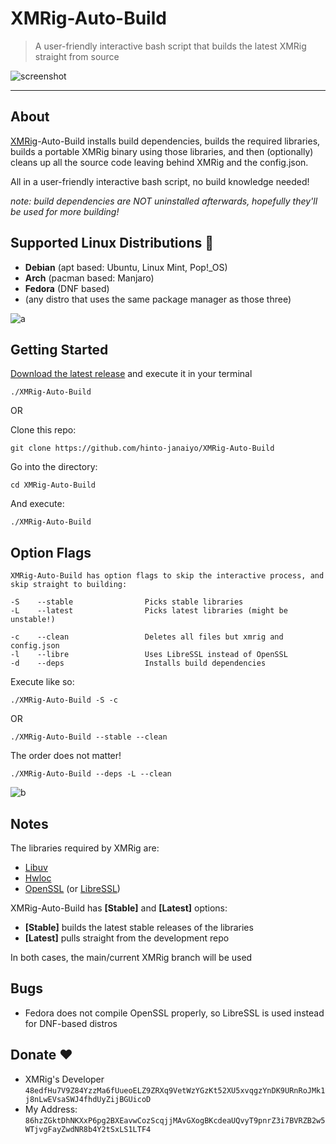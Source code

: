 # XMRig-Auto-Build
>A user-friendly interactive bash script that builds the latest XMRig straight from source

![screenshot](https://i.ibb.co/vHsyZWw/XMRig-Auto-Build.png)

---

## About 
[XMRig](https://github.com/xmrig/xmrig)-Auto-Build installs build dependencies, builds the required libraries, builds a portable XMRig binary using those libraries, and then (optionally) cleans up all the source code leaving behind XMRig and the config.json.

All in a user-friendly interactive bash script, no build knowledge needed!

*note: build dependencies are NOT uninstalled afterwards, hopefully they'll be used for more building!*

## Supported Linux Distributions 🐧
* **Debian** (apt based: Ubuntu, Linux Mint, Pop!_OS)
* **Arch** (pacman based: Manjaro)
* **Fedora** (DNF based)
* (any distro that uses the same package manager as those three)

![a](https://i.ibb.co/WDvhDX3/a.gif)

## Getting Started
[Download the latest release](https://github.com/hinto-janaiyo/XMRig-Auto-Build/releases/latest)
and execute it in your terminal
```
./XMRig-Auto-Build
```

OR

Clone this repo:
```
git clone https://github.com/hinto-janaiyo/XMRig-Auto-Build
```
Go into the directory:
```
cd XMRig-Auto-Build
```
And execute:
```
./XMRig-Auto-Build
```
## Option Flags
```
XMRig-Auto-Build has option flags to skip the interactive process, and skip straight to building:

-S    --stable                Picks stable libraries
-L    --latest                Picks latest libraries (might be unstable!)

-c    --clean                 Deletes all files but xmrig and config.json
-l    --libre                 Uses LibreSSL instead of OpenSSL
-d    --deps                  Installs build dependencies
```
Execute like so:
```
./XMRig-Auto-Build -S -c
```
OR
```
./XMRig-Auto-Build --stable --clean
```
The order does not matter!
```
./XMRig-Auto-Build --deps -L --clean
```
![b](https://i.ibb.co/qJfyC91/b.gif)

## Notes
The libraries required by XMRig are:
* [Libuv](https://github.com/libuv/libuv)
* [Hwloc](https://github.com/open-mpi/hwloc)
* [OpenSSL](https://github.com/openssl/openssl) (or [LibreSSL](https://github.com/libressl-portable/portable))

XMRig-Auto-Build has **[Stable]** and **[Latest]** options:
* **[Stable]** builds the latest stable releases of the libraries
* **[Latest]** pulls straight from the development repo

In both cases, the main/current XMRig branch will be used

## Bugs
* Fedora does not compile OpenSSL properly, so LibreSSL is used instead for DNF-based distros

## Donate ❤️
* XMRig's Developer `48edfHu7V9Z84YzzMa6fUueoELZ9ZRXq9VetWzYGzKt52XU5xvqgzYnDK9URnRoJMk1j8nLwEVsaSWJ4fhdUyZijBGUicoD`
* My Address: `86hzZGktDhNKXxP6pg2BXEavwCozScqjjMAvGXogBKcdeaUQvyT9pnrZ3i7BVRZB2w5WTjvgFayZwdNR8b4Y2tSxLS1LTF4`
